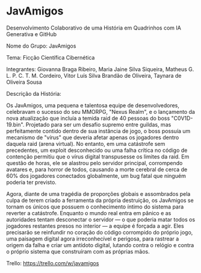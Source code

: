 # JavAmigos
Desenvolvimento Colaborativo de uma História em Quadrinhos com IA Generativa e GitHub

Nome do Grupo: JavAmigos

Tema: Ficção Científica Cibernética

Integrantes: Giovanna Braga Ribeiro, Maria Jaine Silva Siqueira, Matheus G. L. P. C. T. M. Cordeiro, Vitor Luís Silva Brandão de Oliveira, Taynara de Oliveira Sousa

Descrição da História:

Os JavAmigos, uma pequena e talentosa equipe de desenvolvedores, celebravam o sucesso do seu MMORPG, "Nexus Realm", e o lançamento da nova atualização que incluía a temida raid de 40 pessoas do boss "C0V1D-19.bin". Projetado para ser um desafio supremo entre guildas, mas perfeitamente contido dentro de sua instância de jogo, o boss possuía um mecanismo de "vírus" que deveria afetar apenas os jogadores dentro daquela raid (arena virtual). No entanto, em uma catástrofe sem precedentes, um exploit desconhecido ou uma falha crítica no código de contenção permitiu que o vírus digital transpusesse os limites da raid. Em questão de horas, ele se alastrou pelo servidor principal, corrompendo avatares e, para horror de todos, causando a morte cerebral de cerca de 60% dos jogadores conectados globalmente, um bug fatal que ninguém poderia ter previsto.

Agora, diante de uma tragédia de proporções globais e assombrados pela culpa de terem criado a ferramenta da própria destruição, os JavAmigos se tornam os únicos que possuem o conhecimento íntimo do sistema para reverter a catástrofe. Enquanto o mundo real entra em pânico e as autoridades tentam desconectar o servidor — o que poderia matar todos os jogadores restantes presos no interior — a equipe é forçada a agir. Eles precisarão se reinfundir no coração do código corrompido do próprio jogo, uma paisagem digital agora irreconhecível e perigosa, para rastrear a origem da falha e criar um antídoto digital, lutando contra o relógio e contra o próprio sistema que construíram com as próprias mãos.

Trello: https://trello.com/w/javamigos

